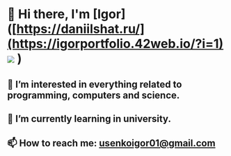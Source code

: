 # 👋 Hi there, I'm [Igor]([https://daniilshat.ru/](https://igorportfolio.42web.io/?i=1) ![](https://github.com/blackcater/blackcater/raw/main/images/Hi.gif) )
## 👀 I’m interested in everything related to programming, computers and science.
## 🌱 I’m currently learning in university.
## 📫 How to reach me: usenkoigor01@gmail.com

<!---
Processori7/Processori7 is a ✨ special ✨ repository because its `README.md` (this file) appears on your GitHub profile.
You can click the Preview link to take a look at your changes.
--->
